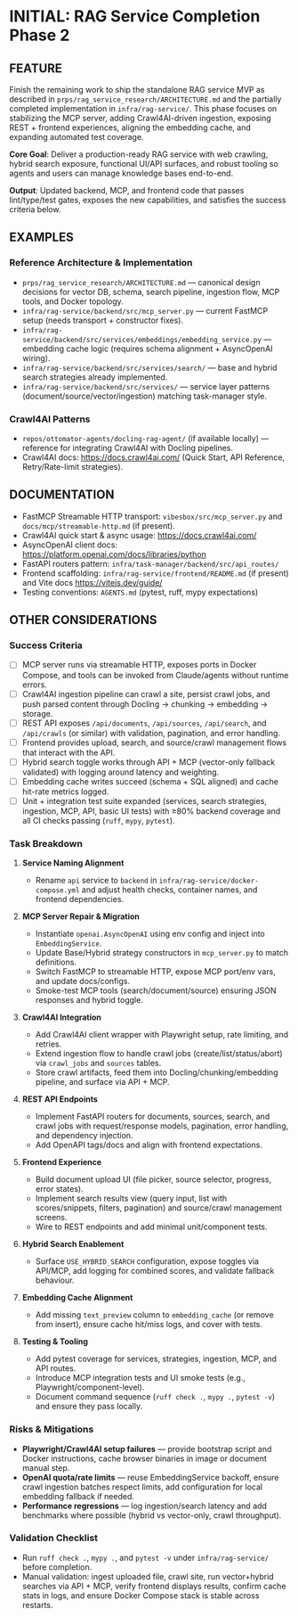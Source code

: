 # INITIAL: RAG Service Completion Phase 2

## FEATURE

Finish the remaining work to ship the standalone RAG service MVP as described in `prps/rag_service_research/ARCHITECTURE.md` and the partially completed implementation in `infra/rag-service/`. This phase focuses on stabilizing the MCP server, adding Crawl4AI-driven ingestion, exposing REST + frontend experiences, aligning the embedding cache, and expanding automated test coverage.

**Core Goal**: Deliver a production-ready RAG service with web crawling, hybrid search exposure, functional UI/API surfaces, and robust tooling so agents and users can manage knowledge bases end-to-end.

**Output**: Updated backend, MCP, and frontend code that passes lint/type/test gates, exposes the new capabilities, and satisfies the success criteria below.

## EXAMPLES

### Reference Architecture & Implementation

- `prps/rag_service_research/ARCHITECTURE.md` — canonical design decisions for vector DB, schema, search pipeline, ingestion flow, MCP tools, and Docker topology.
- `infra/rag-service/backend/src/mcp_server.py` — current FastMCP setup (needs transport + constructor fixes).
- `infra/rag-service/backend/src/services/embeddings/embedding_service.py` — embedding cache logic (requires schema alignment + AsyncOpenAI wiring).
- `infra/rag-service/backend/src/services/search/` — base and hybrid search strategies already implemented.
- `infra/rag-service/backend/src/services/` — service layer patterns (document/source/vector/ingestion) matching task-manager style.

### Crawl4AI Patterns

- `repos/ottomator-agents/docling-rag-agent/` (if available locally) — reference for integrating Crawl4AI with Docling pipelines.
- Crawl4AI docs: https://docs.crawl4ai.com/ (Quick Start, API Reference, Retry/Rate-limit strategies).

## DOCUMENTATION

- FastMCP Streamable HTTP transport: `vibesbox/src/mcp_server.py` and `docs/mcp/streamable-http.md` (if present).
- Crawl4AI quick start & async usage: https://docs.crawl4ai.com/
- AsyncOpenAI client docs: https://platform.openai.com/docs/libraries/python
- FastAPI routers pattern: `infra/task-manager/backend/src/api_routes/`
- Frontend scaffolding: `infra/rag-service/frontend/README.md` (if present) and Vite docs https://vitejs.dev/guide/
- Testing conventions: `AGENTS.md` (pytest, ruff, mypy expectations)

## OTHER CONSIDERATIONS

### Success Criteria

- [ ] MCP server runs via streamable HTTP, exposes ports in Docker Compose, and tools can be invoked from Claude/agents without runtime errors.
- [ ] Crawl4AI ingestion pipeline can crawl a site, persist crawl jobs, and push parsed content through Docling → chunking → embedding → storage.
- [ ] REST API exposes `/api/documents`, `/api/sources`, `/api/search`, and `/api/crawls` (or similar) with validation, pagination, and error handling.
- [ ] Frontend provides upload, search, and source/crawl management flows that interact with the API.
- [ ] Hybrid search toggle works through API + MCP (vector-only fallback validated) with logging around latency and weighting.
- [ ] Embedding cache writes succeed (schema + SQL aligned) and cache hit-rate metrics logged.
- [ ] Unit + integration test suite expanded (services, search strategies, ingestion, MCP, API, basic UI tests) with ≥80% backend coverage and all CI checks passing (`ruff`, `mypy`, `pytest`).

### Task Breakdown

1. **Service Naming Alignment**
   - Rename `api` service to `backend` in `infra/rag-service/docker-compose.yml` and adjust health checks, container names, and frontend dependencies.

2. **MCP Server Repair & Migration**
   - Instantiate `openai.AsyncOpenAI` using env config and inject into `EmbeddingService`.
   - Update Base/Hybrid strategy constructors in `mcp_server.py` to match definitions.
   - Switch FastMCP to streamable HTTP, expose MCP port/env vars, and update docs/configs.
   - Smoke-test MCP tools (search/document/source) ensuring JSON responses and hybrid toggle.

3. **Crawl4AI Integration**
   - Add Crawl4AI client wrapper with Playwright setup, rate limiting, and retries.
   - Extend ingestion flow to handle crawl jobs (create/list/status/abort) via `crawl_jobs` and `sources` tables.
   - Store crawl artifacts, feed them into Docling/chunking/embedding pipeline, and surface via API + MCP.

4. **REST API Endpoints**
   - Implement FastAPI routers for documents, sources, search, and crawl jobs with request/response models, pagination, error handling, and dependency injection.
   - Add OpenAPI tags/docs and align with frontend expectations.

5. **Frontend Experience**
   - Build document upload UI (file picker, source selector, progress, error states).
   - Implement search results view (query input, list with scores/snippets, filters, pagination) and source/crawl management screens.
   - Wire to REST endpoints and add minimal unit/component tests.

6. **Hybrid Search Enablement**
   - Surface `USE_HYBRID_SEARCH` configuration, expose toggles via API/MCP, add logging for combined scores, and validate fallback behaviour.

7. **Embedding Cache Alignment**
   - Add missing `text_preview` column to `embedding_cache` (or remove from insert), ensure cache hit/miss logs, and cover with tests.

8. **Testing & Tooling**
   - Add pytest coverage for services, strategies, ingestion, MCP, and API routes.
   - Introduce MCP integration tests and UI smoke tests (e.g., Playwright/component-level).
   - Document command sequence (`ruff check .`, `mypy .`, `pytest -v`) and ensure they pass locally.

### Risks & Mitigations

- **Playwright/Crawl4AI setup failures** — provide bootstrap script and Docker instructions, cache browser binaries in image or document manual step.
- **OpenAI quota/rate limits** — reuse EmbeddingService backoff, ensure crawl ingestion batches respect limits, add configuration for local embedding fallback if needed.
- **Performance regressions** — log ingestion/search latency and add benchmarks where possible (hybrid vs vector-only, crawl throughput).

### Validation Checklist

- Run `ruff check .`, `mypy .`, and `pytest -v` under `infra/rag-service/` before completion.
- Manual validation: ingest uploaded file, crawl site, run vector+hybrid searches via API + MCP, verify frontend displays results, confirm cache stats in logs, and ensure Docker Compose stack is stable across restarts.

